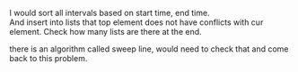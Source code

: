 
I would sort all intervals based on start time, end time.   
And insert into lists that top element does not have conflicts with cur element. 
Check how many lists are there at the end.  

 

there is an algorithm called sweep line,  would need to check that and come back to this problem.   

